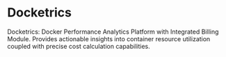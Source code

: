 # Docketrics
Docketrics: Docker Performance Analytics Platform with Integrated Billing Module. Provides actionable insights into container resource utilization coupled with precise cost calculation capabilities.
